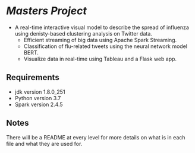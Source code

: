 # *Masters Project*
- A real-time interactive visual model to describe the spread of influenza using denisty-based clustering analysis on Twitter data.
   - Efficient streaming of big data using Apache Spark Streaming.
   - Classification of flu-related tweets using the neural network model BERT.
   - Visualize data in real-time using Tableau and a Flask web app.

## Requirements
- jdk version 1.8.0_251
- Python version 3.7
- Spark version 2.4.5

## Notes
There will be a README at every level for more details on what is in each file and what they are used for. 

